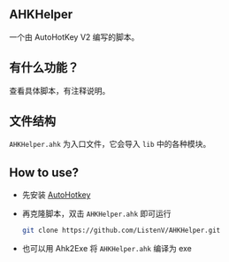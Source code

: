 ## AHKHelper

一个由 AutoHotKey V2 编写的脚本。

## 有什么功能？

查看具体脚本，有注释说明。

## 文件结构

`AHKHelper.ahk` 为入口文件，它会导入 `lib` 中的各种模块。

## How to use?

- 先安装 [AutoHotkey](https://www.autohotkey.com/)
- 再克隆脚本，双击 `AHKHelper.ahk` 即可运行

  ```Bash
  git clone https://github.com/ListenV/AHKHelper.git
  ```

- 也可以用 Ahk2Exe 将 `AHKHelper.ahk` 编译为 exe
